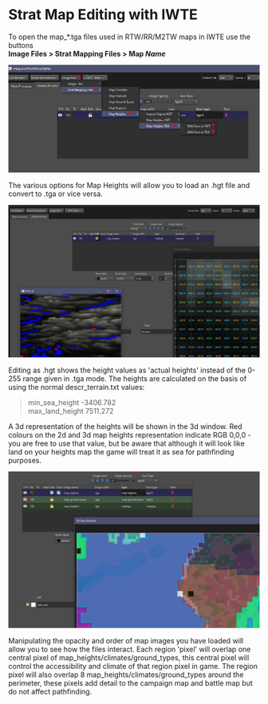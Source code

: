 # Strat Map Editing with IWTE

To open the map_*.tga files used in RTW/RR/M2TW maps in IWTE use the buttons  
**Image Files > Strat Mapping Files > Map *Name***

![image](../IWTEgithub_images/map_heights_to_hgt.jpg)

The various options for Map Heights will allow you to load an .hgt file and convert to .tga or vice versa. 

![image](../IWTEgithub_images/map_heights_editing.jpg)

Editing as .hgt shows the height values as 'actual heights' instead of the 0-255 range given in .tga mode.  The heights are calculated on the basis of using the normal descr_terrain.txt values:   
> min_sea_height  -3406.782  
>	max_land_height  7511.272

A 3d representation of the heights will be shown in the 3d window.
Red colours on the 2d and 3d map heights representation indicate RGB 0,0,0 - you are free to use that value, but be aware that although it will look like land on your heights map the game will treat it as sea for pathfinding purposes.

![image](../IWTEgithub_images/strat_map_viewing.jpg)

Manipulating the opacity and order of map images you have loaded will allow you to see how the files interact.  Each region 'pixel' will overlap one central pixel of map_heights/climates/ground_types, this central pixel will control the accessibility and climate of that region pixel in game.  The region pixel will also overlap 8 map_heights/climates/ground_types around the perimeter, these pixels add detail to the campaign map and battle map but do not affect pathfinding.
